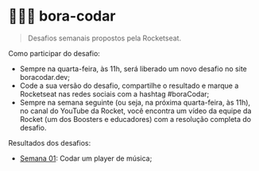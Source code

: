 # 👩🏽‍💻 bora-codar

> Desafios semanais propostos pela Rocketseat.

Como participar do desafio:
- Sempre na quarta-feira, às 11h, será liberado um novo desafio no site boracodar.dev;
- Code a sua versão do desafio, compartilhe o resultado e marque a Rocketseat nas redes sociais com a hashtag #boraCodar;
- Sempre na semana seguinte (ou seja, na próxima quarta-feira, às 11h), no canal do YouTube da Rocket, você encontra um vídeo da equipe da Rocket (um dos Boosters e educadores) com a resolução completa do desafio.

Resultados dos desafios:
- <a href="https://github.com/alan209/bora-codar/tree/main/Desafio%2001">Semana 01</a>: Codar um player de música;